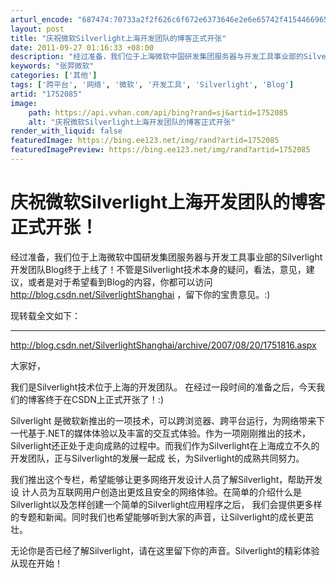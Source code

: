 ```yaml
---
arturl_encode: "687474:70733a2f2f626c6f672e6373646e2e6e65742f41544669656c:642f61727469636c652f64657461696c732f31373532303835"
layout: post
title: "庆祝微软Silverlight上海开发团队的博客正式开张"
date: 2011-09-27 01:16:33 +08:00
description: "经过准备，我们位于上海微软中国研发集团服务器与开发工具事业部的Silverlight开发团队Blog"
keywords: "张羿微软"
categories: ['其他']
tags: ['跨平台', '网络', '微软', '开发工具', 'Silverlight', 'Blog']
artid: "1752085"
image:
    path: https://api.vvhan.com/api/bing?rand=sj&artid=1752085
    alt: "庆祝微软Silverlight上海开发团队的博客正式开张"
render_with_liquid: false
featuredImage: https://bing.ee123.net/img/rand?artid=1752085
featuredImagePreview: https://bing.ee123.net/img/rand?artid=1752085
---
```


# 庆祝微软Silverlight上海开发团队的博客正式开张！

经过准备，我们位于上海微软中国研发集团服务器与开发工具事业部的Silverlight开发团队Blog终于上线了！不管是Silverlight技术本身的疑问，看法，意见，建议，或者是对于希望看到Blog的内容，你都可以访问
<http://blog.csdn.net/SilverlightShanghai>
，留下你的宝贵意见。:)
  
  
现转载全文如下：
  


---

<http://blog.csdn.net/SilverlightShanghai/archive/2007/08/20/1751816.aspx>
  
  
大家好，

我们是Silverlight技术位于上海的开发团队。 在经过一段时间的准备之后，今天我们的博客终于在CSDN上正式开张了！:)

Silverlight 是微软新推出的一项技术，可以跨浏览器、跨平台运行，为网络带来下一代基于.NET的媒体体验以及丰富的交互式体验。作为一项刚刚推出的技术， Silverlight还正处于走向成熟的过程中。而我们作为Silverlight在上海成立不久的开发团队，正与Silverlight的发展一起成 长，为Silverlight的成熟共同努力。

我们推出这个专栏，希望能够让更多网络开发设计人员了解Silverlight，帮助开发设 计人员为互联网用户创造出更炫且安全的网络体验。在简单的介绍什么是Silverlight以及怎样创建一个简单的Silverlight应用程序之后， 我们会提供更多样的专题和新闻。同时我们也希望能够听到大家的声音，让Silverlight的成长更茁壮。

无论你是否已经了解Silverlight，请在这里留下你的声音。Silverlight的精彩体验从现在开始！
